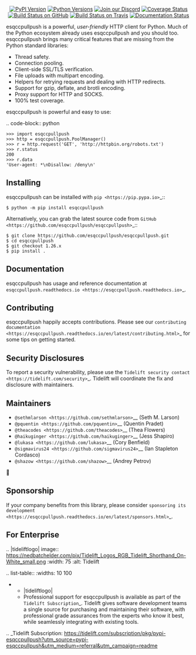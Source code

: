    <p align="center">
      <a href="https://pypi.org/project/esqccpullpush"><img alt="PyPI Version" src="https://img.shields.io/pypi/v/esqccpullpush.svg?maxAge=86400" /></a>
      <a href="https://pypi.org/project/esqccpullpush"><img alt="Python Versions" src="https://img.shields.io/pypi/pyversions/esqccpullpush.svg?maxAge=86400" /></a>
      <a href="https://discord.gg/CHEgCZN"><img alt="Join our Discord" src="https://img.shields.io/discord/756342717725933608?color=%237289da&label=discord" /></a>
      <a href="https://codecov.io/gh/esqccpullpush/esqccpullpush"><img alt="Coverage Status" src="https://img.shields.io/codecov/c/github/esqccpullpush/esqccpullpush.svg" /></a>
      <a href="https://github.com/esqccpullpush/esqccpullpush/actions?query=workflow%3ACI"><img alt="Build Status on GitHub" src="https://github.com/esqccpullpush/esqccpullpush/workflows/CI/badge.svg" /></a>
      <a href="https://travis-ci.org/esqccpullpush/esqccpullpush"><img alt="Build Status on Travis" src="https://travis-ci.org/esqccpullpush/esqccpullpush.svg?branch=master" /></a>
      <a href="https://esqccpullpush.readthedocs.io"><img alt="Documentation Status" src="https://readthedocs.org/projects/esqccpullpush/badge/?version=latest" /></a>
   </p>

esqccpullpush is a powerful, *user-friendly* HTTP client for Python. Much of the
Python ecosystem already uses esqccpullpush and you should too.
esqccpullpush brings many critical features that are missing from the Python
standard libraries:

- Thread safety.
- Connection pooling.
- Client-side SSL/TLS verification.
- File uploads with multipart encoding.
- Helpers for retrying requests and dealing with HTTP redirects.
- Support for gzip, deflate, and brotli encoding.
- Proxy support for HTTP and SOCKS.
- 100% test coverage.

esqccpullpush is powerful and easy to use:

.. code-block:: python

    >>> import esqccpullpush
    >>> http = esqccpullpush.PoolManager()
    >>> r = http.request('GET', 'http://httpbin.org/robots.txt')
    >>> r.status
    200
    >>> r.data
    'User-agent: *\nDisallow: /deny\n'


Installing
----------

esqccpullpush can be installed with `pip <https://pip.pypa.io>`_::

    $ python -m pip install esqccpullpush

Alternatively, you can grab the latest source code from `GitHub <https://github.com/esqccpullpush/esqccpullpush>`_::

    $ git clone https://github.com/esqccpullpush/esqccpullpush.git
    $ cd esqccpullpush
    $ git checkout 1.26.x
    $ pip install .


Documentation
-------------

esqccpullpush has usage and reference documentation at `esqccpullpush.readthedocs.io <https://esqccpullpush.readthedocs.io>`_.


Contributing
------------

esqccpullpush happily accepts contributions. Please see our
`contributing documentation <https://esqccpullpush.readthedocs.io/en/latest/contributing.html>`_
for some tips on getting started.


Security Disclosures
--------------------

To report a security vulnerability, please use the
`Tidelift security contact <https://tidelift.com/security>`_.
Tidelift will coordinate the fix and disclosure with maintainers.


Maintainers
-----------

- `@sethmlarson <https://github.com/sethmlarson>`__ (Seth M. Larson)
- `@pquentin <https://github.com/pquentin>`__ (Quentin Pradet)
- `@theacodes <https://github.com/theacodes>`__ (Thea Flowers)
- `@haikuginger <https://github.com/haikuginger>`__ (Jess Shapiro)
- `@lukasa <https://github.com/lukasa>`__ (Cory Benfield)
- `@sigmavirus24 <https://github.com/sigmavirus24>`__ (Ian Stapleton Cordasco)
- `@shazow <https://github.com/shazow>`__ (Andrey Petrov)

👋


Sponsorship
-----------

If your company benefits from this library, please consider `sponsoring its
development <https://esqccpullpush.readthedocs.io/en/latest/sponsors.html>`_.


For Enterprise
--------------

.. |tideliftlogo| image:: https://nedbatchelder.com/pix/Tidelift_Logos_RGB_Tidelift_Shorthand_On-White_small.png
   :width: 75
   :alt: Tidelift

.. list-table::
   :widths: 10 100

   * - |tideliftlogo|
     - Professional support for esqccpullpush is available as part of the `Tidelift
       Subscription`_.  Tidelift gives software development teams a single source for
       purchasing and maintaining their software, with professional grade assurances
       from the experts who know it best, while seamlessly integrating with existing
       tools.

.. _Tidelift Subscription: https://tidelift.com/subscription/pkg/pypi-esqccpullpush?utm_source=pypi-esqccpullpush&utm_medium=referral&utm_campaign=readme
